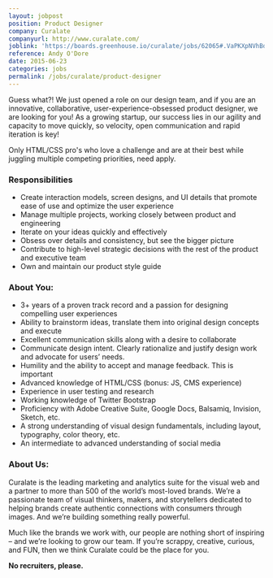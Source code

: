 ```yaml
---
layout: jobpost
position: Product Designer
company: Curalate
companyurl: http://www.curalate.com/
joblink: 'https://boards.greenhouse.io/curalate/jobs/62065#.VaPKXpNVhBd'
reference: Andy O'Dore
date: 2015-06-23
categories: jobs
permalink: /jobs/curalate/product-designer
---
```


Guess what?! We just opened a role on our design team, and if you are an innovative, collaborative, user-experience-obsessed product designer, we are looking for you! As a growing startup, our success lies in our agility and capacity to move quickly, so velocity, open communication and rapid iteration is key!<!--more-->

Only HTML/CSS pro's who love a challenge and are at their best while juggling multiple competing priorities, need apply. 
 
### Responsibilities
* Create interaction models, screen designs, and UI details that promote ease of use and optimize the user experience
* Manage multiple projects, working closely between product and engineering
* Iterate on your ideas quickly and effectively
* Obsess over details and consistency, but see the bigger picture
* Contribute to high-level strategic decisions with the rest of the product and executive team
* Own and maintain our product style guide
 
### About You:
* 3+ years of a proven track record and a passion for designing compelling user experiences
* Ability to brainstorm ideas, translate them into original design concepts and execute
* Excellent communication skills along with a desire to collaborate
* Communicate design intent. Clearly rationalize and justify design work and advocate for users’ needs.
* Humility and the ability to accept and manage feedback. This is important
* Advanced knowledge of HTML/CSS (bonus: JS, CMS experience)
* Experience in user testing and research
* Working knowledge of Twitter Bootstrap
* Proficiency with Adobe Creative Suite, Google Docs, Balsamiq, Invision, Sketch, etc.
* A strong understanding of visual design fundamentals, including layout, typography, color theory, etc.
* An intermediate to advanced understanding of social media
 
### About Us:
Curalate is the leading marketing and analytics suite for the visual web and a partner to more than 500 of the world’s most-loved brands. We’re a passionate team of visual thinkers, makers, and storytellers dedicated to helping brands create authentic connections with consumers through images. And we’re building something really powerful.

Much like the brands we work with, our people are nothing short of inspiring – and we’re looking to grow our team. If you’re scrappy, creative, curious, and FUN, then we think Curalate could be the place for you.

**No recruiters, please.**